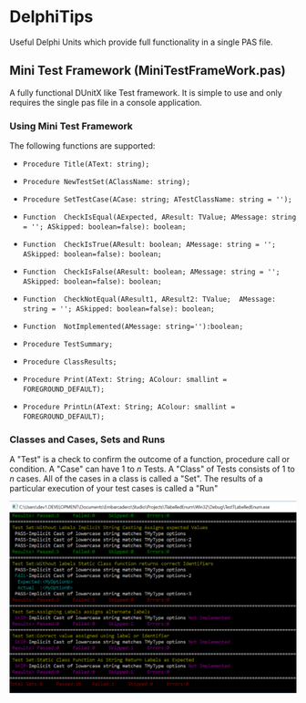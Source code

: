 # DelphiTips
Useful Delphi Units which provide full functionality in a single PAS file.

## Mini Test Framework (MiniTestFrameWork.pas)
A fully functional DUnitX like Test framework.  It is simple to use and only requires the single pas file in a console application.
### Using Mini Test Framework
The following functions are supported:
  + ```Procedure Title(AText: string);```

  + ```Procedure NewTestSet(AClassName: string);```

  + ```Procedure SetTestCase(ACase: string; ATestClassName: string = '');```

  + ```Function  CheckIsEqual(AExpected, AResult: TValue; AMessage: string = ''; ASkipped: boolean=false): boolean;```

  + ```Function  CheckIsTrue(AResult: boolean; AMessage: string = ''; ASkipped: boolean=false): boolean;```

  + ```Function  CheckIsFalse(AResult: boolean; AMessage: string = ''; ASkipped: boolean=false): boolean;```

  + ```Function  CheckNotEqual(AResult1, AResult2: TValue;  AMessage: string = ''; ASkipped: boolean=false): boolean;```

  + ```Function  NotImplemented(AMessage: string=''):boolean;```

  + ```Procedure TestSummary;```

  + ```Procedure ClassResults;```

  + ```Procedure Print(AText: String; AColour: smallint = FOREGROUND_DEFAULT);```

  + ```Procedure PrintLn(AText: String; AColour: smallint = FOREGROUND_DEFAULT);```


### Classes and Cases, Sets and Runs
A "Test" is a check to confirm the outcome of a function, procedure call or condition.  A "Case" can have 1 to _n_ Tests. A "Class" of Tests consists of 1 to _n_ cases. All of the cases in a class is called a "Set".  The results of a particular execution of your test cases is called a "Run"


![Example Output of MiniTest](MiniTestFramework.png?raw=true)

